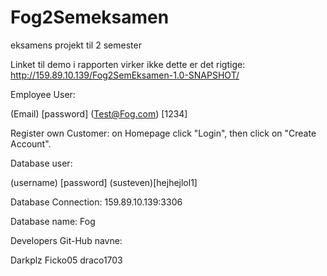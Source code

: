 # Fog2Semeksamen
eksamens projekt til 2 semester 

Linket til demo i rapporten virker ikke dette er det rigtige:
http://159.89.10.139/Fog2SemEksamen-1.0-SNAPSHOT/

Employee User:

(Email) [password] (Test@Fog.com) [1234]

Register own Customer: on Homepage click "Login", then click on "Create Account".

Database user:

(username) [password] (susteven)[hejhejlol1]

Database Connection: 159.89.10.139:3306

Database name: Fog

Developers Git-Hub navne:

Darkplz
Ficko05
draco1703
